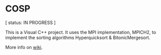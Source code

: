 COSP  
====
[ status: IN PROGRESS ]

This is a Visual C++ project.
It uses the MPI implementation, MPICH2, to implement the sorting algorithms Hyperquicksort & BitonicMergesort. 

More info on [wiki](https://github.com/danielpetroianu/COSP/wiki).